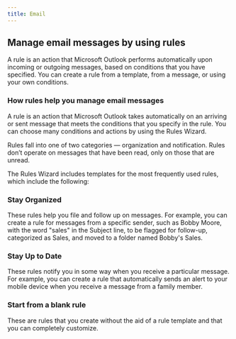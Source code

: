 ```yaml
---
title: Email
---
```


## Manage email messages by using rules

A rule is an action that Microsoft Outlook performs automatically upon incoming or outgoing messages, based on conditions that you have specified. You can create a rule from a template, from a message, or using your own conditions.

### How rules help you manage email messages

A rule is an action that Microsoft Outlook takes automatically on an arriving or sent message that meets the conditions that you specify in the rule. You can choose many conditions and actions by using the Rules Wizard.

Rules fall into one of two categories — organization and notification. Rules don’t operate on messages that have been read, only on those that are unread.

The Rules Wizard includes templates for the most frequently used rules, which include the following:

### Stay Organized 
These rules help you file and follow up on messages. For example, you can create a rule for messages from a specific sender, such as Bobby Moore, with the word "sales" in the Subject line, to be flagged for follow-up, categorized as Sales, and moved to a folder named Bobby's Sales.

### Stay Up to Date 
These rules notify you in some way when you receive a particular message. For example, you can create a rule that automatically sends an alert to your mobile device when you receive a message from a family member.

### Start from a blank rule
These are rules that you create without the aid of a rule template and that you can completely customize.